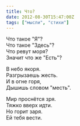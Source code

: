 ```yaml
---
title: Что?
date: 2012-08-30T15:47:00Z
tags: ["мысли", "стихи"]
---
```



Что такое "Я"?  
Что такое "Здесь"?  
Что ревут моря?  
Значит что же "Есть"?

В небо якоря.  
Разгрызаешь жесть.  
И в огне горя,  
Дышишь словом "месть".

Мир проснётся зря.  
Тяжко вверх идти.  
Но горит заря.  
Ей тебя вести.

